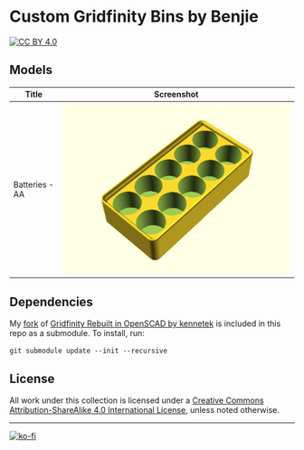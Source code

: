 # Custom Gridfinity Bins by Benjie
[![CC BY 4.0][cc-by-shield]][cc-by-sa]

## Models
| Title     | Screenshot |
| ---      | ---       |
| Batteries - AA | ![](models/batteries-aa.png) |

## Dependencies
My [fork](git@github.com:benjiao/gridfinity-rebuilt-openscad.git) of [Gridfinity Rebuilt in OpenSCAD by kennetek](https://github.com/kennetek/gridfinity-rebuilt-openscad) is included in this repo as a submodule. To install, run:
```
git submodule update --init --recursive
```

## License
All work under this collection is licensed under a
[Creative Commons Attribution-ShareAlike 4.0 International License][cc-by-sa], unless noted otherwise.

---
[![ko-fi](https://ko-fi.com/img/githubbutton_sm.svg)](https://ko-fi.com/C0C24WFYS) 

[cc-by-sa]: http://creativecommons.org/licenses/by-sa/4.0/
[cc-by-shield]: https://img.shields.io/badge/License-CC%20BY%20BY%20SA%204.0-lightgrey.svg
